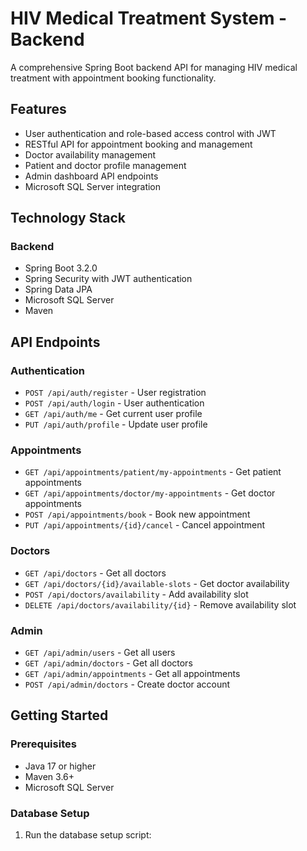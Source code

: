 # HIV Medical Treatment System - Backend

A comprehensive Spring Boot backend API for managing HIV medical treatment with appointment booking functionality.

## Features

- User authentication and role-based access control with JWT
- RESTful API for appointment booking and management
- Doctor availability management
- Patient and doctor profile management
- Admin dashboard API endpoints
- Microsoft SQL Server integration

## Technology Stack

### Backend

- Spring Boot 3.2.0
- Spring Security with JWT authentication
- Spring Data JPA
- Microsoft SQL Server
- Maven

## API Endpoints

### Authentication
- `POST /api/auth/register` - User registration
- `POST /api/auth/login` - User authentication
- `GET /api/auth/me` - Get current user profile
- `PUT /api/auth/profile` - Update user profile
### Appointments
- `GET /api/appointments/patient/my-appointments` - Get patient appointments
- `GET /api/appointments/doctor/my-appointments` - Get doctor appointments
- `POST /api/appointments/book` - Book new appointment
- `PUT /api/appointments/{id}/cancel` - Cancel appointment

### Doctors
- `GET /api/doctors` - Get all doctors
- `GET /api/doctors/{id}/available-slots` - Get doctor availability
- `POST /api/doctors/availability` - Add availability slot
- `DELETE /api/doctors/availability/{id}` - Remove availability slot

### Admin
- `GET /api/admin/users` - Get all users
- `GET /api/admin/doctors` - Get all doctors
- `GET /api/admin/appointments` - Get all appointments
- `POST /api/admin/doctors` - Create doctor account
## Getting Started

### Prerequisites

- Java 17 or higher
- Maven 3.6+
- Microsoft SQL Server

### Database Setup

1. Run the database setup script:

